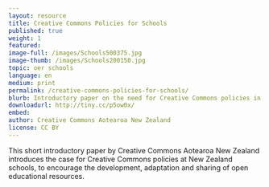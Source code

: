 ```yaml
---
layout: resource
title: Creative Commons Policies for Schools
published: true
weight: 1
featured:
image-full: /images/Schools500375.jpg
image-thumb: /images/Schools200150.jpg
topic: oer schools
language: en
medium: print
permalink: /creative-commons-policies-for-schools/
blurb: Introductory paper on the need for Creative Commons policies in New Zealand schools
downloadurl: http://tiny.cc/p5ow0x/
embed:
author: Creative Commons Aotearoa New Zealand
license: CC BY 
---
```

This short introductory paper by Creative Commons Aotearoa New Zealand introduces the case for Creative Commons policies at New Zealand schools, to encourage the development, adaptation and sharing of open educational resources. 
